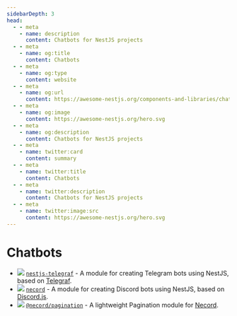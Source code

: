 ```yaml
---
sidebarDepth: 3
head:
  - - meta
    - name: description
      content: Chatbots for NestJS projects
  - - meta
    - name: og:title
      content: Chatbots
  - - meta
    - name: og:type
      content: website
  - - meta
    - name: og:url
      content: https://awesome-nestjs.org/components-and-libraries/chatbots.html
  - - meta
    - name: og:image
      content: https://awesome-nestjs.org/hero.svg
  - - meta
    - name: og:description
      content: Chatbots for NestJS projects
  - - meta
    - name: twitter:card
      content: summary
  - - meta
    - name: twitter:title
      content: Chatbots
  - - meta
    - name: twitter:description
      content: Chatbots for NestJS projects
  - - meta
    - name: twitter:image:src
      content: https://awesome-nestjs.org/hero.svg
---
```


# Chatbots

- ![](https://img.shields.io/github/stars/bukhalo/nestjs-telegraf.svg?style=flat-square) [`nestjs-telegraf`](https://github.com/bukhalo/nestjs-telegraf) - A module for creating Telegram bots using NestJS, based on [Telegraf](https://github.com/telegraf/telegraf).
- ![](https://img.shields.io/github/stars/necordjs/necord.svg?style=flat-square) [`necord`](https://github.com/necordjs/necord) - A module for creating Discord bots using NestJS, based on [Discord.js](https://github.com/discordjs/discord.js).
- ![](https://img.shields.io/github/stars/necordjs/pagination.svg?style=flat-square) [`@necord/pagination`](https://github.com/necordjs/pagination) - A lightweight Pagination module for [Necord](https://github.com/necordjs/necord).
